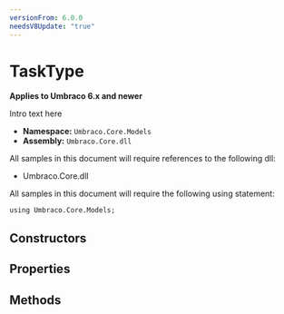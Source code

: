 ```yaml
---
versionFrom: 6.0.0
needsV8Update: "true"
---
```


# TaskType

**Applies to Umbraco 6.x and newer**

Intro text here

 * **Namespace:** `Umbraco.Core.Models`
 * **Assembly:** `Umbraco.Core.dll`

All samples in this document will require references to the following dll:

* Umbraco.Core.dll

All samples in this document will require the following using statement:

    using Umbraco.Core.Models;

## Constructors

## Properties

## Methods
